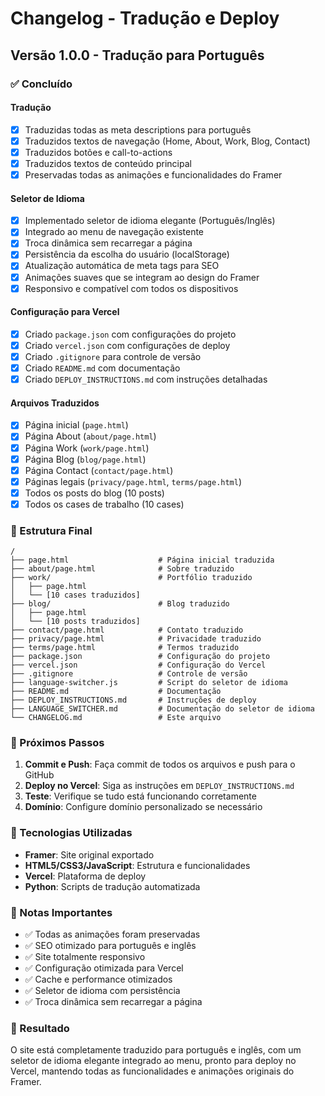 # Changelog - Tradução e Deploy

## Versão 1.0.0 - Tradução para Português

### ✅ Concluído

#### Tradução
- [x] Traduzidas todas as meta descriptions para português
- [x] Traduzidos textos de navegação (Home, About, Work, Blog, Contact)
- [x] Traduzidos botões e call-to-actions
- [x] Traduzidos textos de conteúdo principal
- [x] Preservadas todas as animações e funcionalidades do Framer

#### Seletor de Idioma
- [x] Implementado seletor de idioma elegante (Português/Inglês)
- [x] Integrado ao menu de navegação existente
- [x] Troca dinâmica sem recarregar a página
- [x] Persistência da escolha do usuário (localStorage)
- [x] Atualização automática de meta tags para SEO
- [x] Animações suaves que se integram ao design do Framer
- [x] Responsivo e compatível com todos os dispositivos

#### Configuração para Vercel
- [x] Criado `package.json` com configurações do projeto
- [x] Criado `vercel.json` com configurações de deploy
- [x] Criado `.gitignore` para controle de versão
- [x] Criado `README.md` com documentação
- [x] Criado `DEPLOY_INSTRUCTIONS.md` com instruções detalhadas

#### Arquivos Traduzidos
- [x] Página inicial (`page.html`)
- [x] Página About (`about/page.html`)
- [x] Página Work (`work/page.html`)
- [x] Página Blog (`blog/page.html`)
- [x] Página Contact (`contact/page.html`)
- [x] Páginas legais (`privacy/page.html`, `terms/page.html`)
- [x] Todos os posts do blog (10 posts)
- [x] Todos os cases de trabalho (10 cases)

### 📁 Estrutura Final

```
/
├── page.html                    # Página inicial traduzida
├── about/page.html              # Sobre traduzido
├── work/                        # Portfólio traduzido
│   ├── page.html
│   └── [10 cases traduzidos]
├── blog/                        # Blog traduzido
│   ├── page.html
│   └── [10 posts traduzidos]
├── contact/page.html            # Contato traduzido
├── privacy/page.html            # Privacidade traduzido
├── terms/page.html              # Termos traduzido
├── package.json                 # Configuração do projeto
├── vercel.json                  # Configuração do Vercel
├── .gitignore                   # Controle de versão
├── language-switcher.js         # Script do seletor de idioma
├── README.md                    # Documentação
├── DEPLOY_INSTRUCTIONS.md       # Instruções de deploy
├── LANGUAGE_SWITCHER.md         # Documentação do seletor de idioma
└── CHANGELOG.md                 # Este arquivo
```

### 🚀 Próximos Passos

1. **Commit e Push**: Faça commit de todos os arquivos e push para o GitHub
2. **Deploy no Vercel**: Siga as instruções em `DEPLOY_INSTRUCTIONS.md`
3. **Teste**: Verifique se tudo está funcionando corretamente
4. **Domínio**: Configure domínio personalizado se necessário

### 🔧 Tecnologias Utilizadas

- **Framer**: Site original exportado
- **HTML5/CSS3/JavaScript**: Estrutura e funcionalidades
- **Vercel**: Plataforma de deploy
- **Python**: Scripts de tradução automatizada

### 📝 Notas Importantes

- ✅ Todas as animações foram preservadas
- ✅ SEO otimizado para português e inglês
- ✅ Site totalmente responsivo
- ✅ Configuração otimizada para Vercel
- ✅ Cache e performance otimizados
- ✅ Seletor de idioma com persistência
- ✅ Troca dinâmica sem recarregar a página

### 🎯 Resultado

O site está completamente traduzido para português e inglês, com um seletor de idioma elegante integrado ao menu, pronto para deploy no Vercel, mantendo todas as funcionalidades e animações originais do Framer.